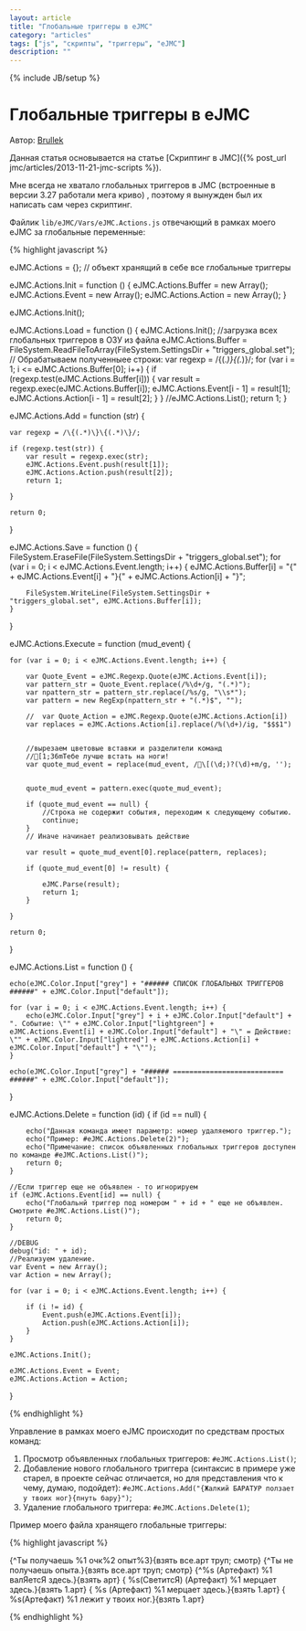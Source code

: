 ```yaml
---
layout: article
title: "Глобальные триггеры в eJMC"
category: "articles"
tags: ["js", "скрипты", "триггеры", "eJMC"]
description: ""
---
```

{% include JB/setup %}

# Глобальные триггеры в eJMC

Автор: [Brullek](https://github.com/brullek)

Данная статья основывается на статье [Скриптинг в JMC]({% post_url jmc/articles/2013-11-21-jmc-scripts %}).

Мне всегда не хватало глобальных триггеров в JMC (встроенные в версии 3.27 работали мега криво) , поэтому я вынужден был их написать сам через скриптинг.

Файлик `lib/eJMC/Vars/eJMC.Actions.js` отвечающий в рамках моего eJMC за глобальные переменные:

{% highlight javascript %}

eJMC.Actions = {}; // объект хранящий в себе все глобальные триггеры

eJMC.Actions.Init = function () {
    eJMC.Actions.Buffer = new Array();
    eJMC.Actions.Event = new Array();
    eJMC.Actions.Action = new Array();
}

eJMC.Actions.Init();

eJMC.Actions.Load = function () {
    eJMC.Actions.Init();
    //загрузка всех глобальных триггеров в ОЗУ из файла
    eJMC.Actions.Buffer = FileSystem.ReadFileToArray(FileSystem.SettingsDir + "triggers_global.set");
    // Обрабатываем полученныее строки:
    var regexp = /\{(.*)\}\{(.*)\}/;
    for (var i = 1; i <= eJMC.Actions.Buffer[0]; i++) {
        if (regexp.test(eJMC.Actions.Buffer[i])) {
            var result = regexp.exec(eJMC.Actions.Buffer[i]);
            eJMC.Actions.Event[i - 1] = result[1];
            eJMC.Actions.Action[i - 1] = result[2];
        }
    }
    //eJMC.Actions.List();
    return 1;
}


eJMC.Actions.Add = function (str) {

    var regexp = /\{(.*)\}\{(.*)\}/;

    if (regexp.test(str)) {
        var result = regexp.exec(str);
        eJMC.Actions.Event.push(result[1]);
        eJMC.Actions.Action.push(result[2]);
        return 1;

    }

    return 0;
}

eJMC.Actions.Save = function () {
    FileSystem.EraseFile(FileSystem.SettingsDir + "triggers_global.set");
    for (var i = 0; i < eJMC.Actions.Event.length; i++) {
        eJMC.Actions.Buffer[i] = "{" + eJMC.Actions.Event[i] + "}{" + eJMC.Actions.Action[i] + "}";

        FileSystem.WriteLine(FileSystem.SettingsDir + "triggers_global.set", eJMC.Actions.Buffer[i]);
    }
}


eJMC.Actions.Execute = function (mud_event) {

    for (var i = 0; i < eJMC.Actions.Event.length; i++) {

        var Quote_Event = eJMC.Regexp.Quote(eJMC.Actions.Event[i]);
        var pattern_str = Quote_Event.replace(/%\d+/g, "(.*)");
        var npattern_str = pattern_str.replace(/%s/g, "\\s*");
        var pattern = new RegExp(npattern_str + "(.*)$", "");

        //	var Quote_Action = eJMC.Regexp.Quote(eJMC.Actions.Action[i])
        var replaces = eJMC.Actions.Action[i].replace(/%(\d+)/ig, "$$$1")


        //вырезаем цветовые вставки и разделители команд
        //[1;36mТебе лучше встать на ноги!
        var quote_mud_event = replace(mud_event, /\[(\d;)?(\d)+m/g, '');


        quote_mud_event = pattern.exec(quote_mud_event);

        if (quote_mud_event == null) {
            //Строка не содержит события, переходим к следующему событию.
            continue;
        }
        // Иначе начинает реализовывать действие

        var result = quote_mud_event[0].replace(pattern, replaces);

        if (quote_mud_event[0] != result) {

            eJMC.Parse(result);
            return 1;
        }

    }

    return 0;

}

eJMC.Actions.List = function () {

    echo(eJMC.Color.Input["grey"] + "###### СПИСОК ГЛОБАЛЬНЫХ ТРИГГЕРОВ ######" + eJMC.Color.Input["default"]);

    for (var i = 0; i < eJMC.Actions.Event.length; i++) {
        echo(eJMC.Color.Input["grey"] + i + eJMC.Color.Input["default"] + ". Событие: \"" + eJMC.Color.Input["lightgreen"] + eJMC.Actions.Event[i] + eJMC.Color.Input["default"] + "\" = Действие: \"" + eJMC.Color.Input["lightred"] + eJMC.Actions.Action[i] + eJMC.Color.Input["default"] + "\"");
    }

    echo(eJMC.Color.Input["grey"] + "###### =========================== ######" + eJMC.Color.Input["default"]);
}

eJMC.Actions.Delete = function (id) {
    if (id == null) {

        echo("Данная команда имеет параметр: номер удаляемого триггер.");
        echo("Пример: #eJMC.Actions.Delete(2)");
        echo("Примечание: список объявленных глобальных триггеров доступен по команде #eJMC.Actions.List()");
        return 0;
    }

    //Если триггер еще не объявлен - то игнорируем
    if (eJMC.Actions.Event[id] == null) {
        echo("Глобальнй триггер под номером " + id + " еще не объявлен. Смотрите #eJMC.Actions.List()");
        return 0;
    }

    //DEBUG
    debug("id: " + id);
    //Реализуем удаление.
    var Event = new Array();
    var Action = new Array();

    for (var i = 0; i < eJMC.Actions.Event.length; i++) {

        if (i != id) {
            Event.push(eJMC.Actions.Event[i]);
            Action.push(eJMC.Actions.Action[i]);
        }
    }

    eJMC.Actions.Init();

    eJMC.Actions.Event = Event;
    eJMC.Actions.Action = Action;

}

{% endhighlight %}

Управление в рамках моего eJMC происходит по средствам простых команд:

1. Просмотр объявленных глобальных триггеров: `#eJMC.Actions.List()`;
2. Добавление нового глобального триггера (синтаксис в примере уже старел, в проекте сейчас отличается, но для представления что к чему, думаю, подойдет): `#eJMC.Actions.Add("{Жалкий БАРАТУР ползает у твоих ног}{пнуть бару}")`;
3. Удаление глобального триггера: `#eJMC.Actions.Delete(1)`;



Пример моего файла хранящего глобальные триггеры:

{% highlight javascript %}

{^Ты получаешь %1 очк%2 опыт%3}{взять все.арт труп; смотр}
{^Ты не получаешь опыта.}{взять все.арт труп; смотр}
{^%s     (Артефакт) %1 валЯетсЯ здесь.}{взять арт}
{ %s(СветитсЯ) (Артефакт) %1 мерцает здесь.}{взять 1.арт}
{ %s (Артефакт) %1 мерцает здесь.}{взять 1.арт}
{ %s(Артефакт) %1 лежит у твоих ног.}{взять 1.арт}

{% endhighlight %}
